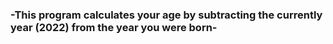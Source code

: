 ### -This program calculates your age by subtracting the currently year (2022) from the year you were born-
